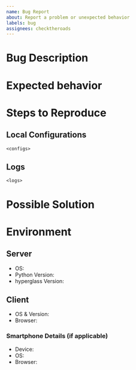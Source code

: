 ```yaml
---
name: Bug Report
about: Report a problem or unexpected behavior
labels: bug
assignees: checktheroads
---
```


<!-- Please provide a general summary of the issue in the Title. -->

# Bug Description
<!-- A clear and concise description of the bug. -->

# Expected behavior
<!-- A clear and concise description of what you expected to happen. -->

# Steps to Reproduce
<!-- Provide steps necessary to reproduce this issue. -->

## Local Configurations
<!-- If possible, please a link to a live example and the relevant sections of your hyperglass.yaml, commands.yaml, or devices.yaml in a code block. -->

```
<configs>
```

## Logs
<!-- If an error occurred, please paste the relevant error message(s) in the below code block. -->

```
<logs>
```

# Possible Solution
<!-- If you think you know what would fix this, please share your ideas. -->

# Environment

## Server
 - OS: <!-- (e.g. Ubuntu 18.04, CentOS 7) -->
 - Python Version: <!-- (e.g. 3.6) -->
 - hyperglass Version: <!-- (e.g 1.0.0) -->

## Client
 - OS & Version: <!-- (e.g. Windows 10, macOS 10.15, Ubuntu Linux 18.04) -->
 - Browser: <!-- (e.g. Chrome, Safari, Firefox, etc.) -->

### Smartphone Details (if applicable)
 - Device: <!-- (e.g. iPhone, Samsung) -->
 - OS: <!-- (e.g. iOS 13.1, Android 11) -->
 - Browser: <!-- (e.g. Safari, Chrome) -->
 
